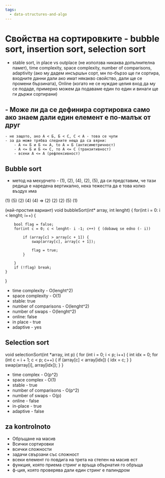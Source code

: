 ```yaml
---
tags:
  - data-structures-and-algo
---
```


# Свойства на сортировките - bubble sort, insertion sort, selection sort
- stable sort, in place vs outplace (не използва никаква допълнителна памет),
time complexity, space complexity, number of comparisons, adaptivity (ако му дадем инсършън сорт, мн по-бързо ще ги сортира, входните данни дали ако имат някакво свойство, дали ще се промени бързината), Online (когато не се нуждае целия вход да му се подаде, примерно можем да подаваме един по един и винаги ще ги държи сортирани)

## - Може ли да се дефинира сортировка само ако знаем дали един елемент е по-малък от друг
    - не защото, ако А < Б, Б < С, С < А - това се чупи
    - за да може трябва следните неща да са вярни:
        - А <= Б и Б <= А, to A = Б (антисиметричност)
        - А <= Б и Б <= С, то А <= С (транзитивност)
        - всеки А <= А (рефлексивност)

## Bubble sort
- метод на мехурчето - (1), (2), (4), (2), (5), да си представим, че тази редица е наредена вертикално,
нека тежестта да е това колко въздух има

(1)     (5)
(2)     (4)
(4) =>  (2)
(2)     (2)
(5)     (1)

(най-простия вариант)
void bubbleSort(int* array, int lenght) {
    for(int i = 0: i < lenght; i++) {

        bool flag = false;
        for(int c = 0; c < lenght- i -1; c++) { (dobawq se edno (- i))

            if (array[c] > array[c + 1]) {
                swap(array[c], array[c + 1]);

                flag = true;
            }

        }
        if (!flag) break;
    }
}

- time complexity - O(lenght^2)
- space complexity - O(1)
- stable: true
- number of comparisons - O(lenght^2)
- number of swaps - O(lenght^2)
- online: false
- in place - true
- adaptive - yes


## Selection sort

void selectionSort(int *array, int p) {
    for (int i = 0; i < p; i++) {
        int idx = 0;
        for (int c = i + 1; c < p; c++) {
            if (array[c] < array[idx]) {
                idx = c;
            }
        }
        swap(array[i], array[idx]);
    }
}

- time complex - O(p^2)
- space complex - O(1)
- stable - true
- number of comparisons - O(p^2)
- number of swaps - O(p)
- online - false
- in-place - true
- adaptive - false

## za kontrolnoto
- Обръщане на масив
- Всички сортировки
- всички сложности
- задачи свързани със сложност
- всеки елемент го повдига на трета на степен на масив ест
- функция, която приема стринг и връща обърнатия го обръща
- ф-ция, която проверява дали един стринг е палиндром


